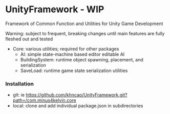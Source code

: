 # UnityFramework - WIP

Framework of Common Function and Utilities for Unity Game Development

Warning: subject to frequent, breaking changes until main features are fully fleshed out and tested

- Core: various utilities; required for other packages
    - AI: simple state-machine based editor editable AI
    - BuildingSystem: runtime object spawning, placement, and serialization
    - SaveLoad: runtime game state serialization utilities

### Installation
- git: ie https://github.com/khncao/UnityFramework.git?path=/com.minus4kelvin.core
- local: clone and add individual package.json in subdirectories